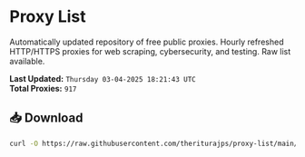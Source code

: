 # Proxy List

Automatically updated repository of free public proxies. Hourly refreshed HTTP/HTTPS proxies for web scraping, cybersecurity, and testing. Raw list available.

**Last Updated:** `Thursday 03-04-2025 18:21:43 UTC`  
**Total Proxies:** `917`

## 📥 Download
```bash
curl -O https://raw.githubusercontent.com/theriturajps/proxy-list/main/proxies.txt
